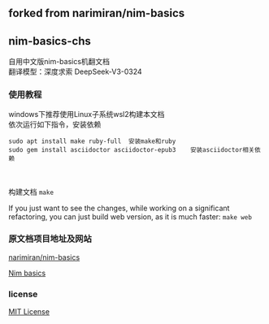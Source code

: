 ## forked from narimiran/nim-basics
## nim-basics-chs
自用中文版nim-basics机翻文档
<br/>
翻译模型：深度求索 DeepSeek-V3-0324

### 使用教程
windows下推荐使用Linux子系统wsl2构建本文档
<br/>
依次运行如下指令，安装依赖
```
sudo apt install make ruby-full  安装make和ruby
sudo gem install asciidoctor asciidoctor-epub3    安装asciidoctor相关依赖
```
<br/><br/>
构建文档
`make`

If you just want to see the changes, while working on a significant refactoring, you can just build web version, as it is much faster:
`make web`


### 原文档项目地址及网站

[narimiran/nim-basics](https://github.com/narimiran/nim-basics)

[Nim basics](https://narimiran.github.io/nim-basics/) 

### license
[MIT License](LICENSE.txt)
